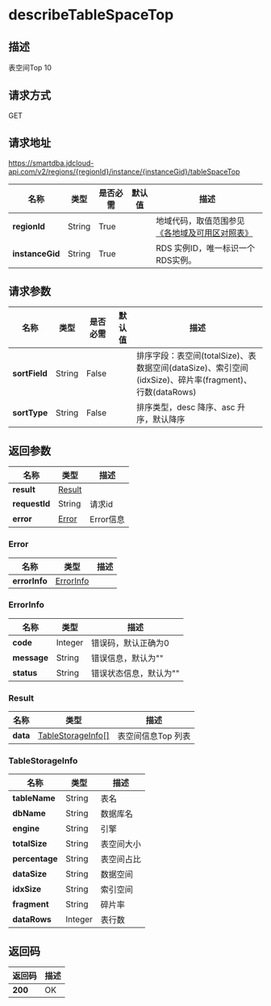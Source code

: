 # describeTableSpaceTop


## 描述
表空间Top 10

## 请求方式
GET

## 请求地址
https://smartdba.jdcloud-api.com/v2/regions/{regionId}/instance/{instanceGid}/tableSpaceTop

|名称|类型|是否必需|默认值|描述|
|---|---|---|---|---|
|**regionId**|String|True| |地域代码，取值范围参见[《各地域及可用区对照表》](../Enum-Definitions/Regions-AZ.md)|
|**instanceGid**|String|True| |RDS 实例ID，唯一标识一个RDS实例。|

## 请求参数
|名称|类型|是否必需|默认值|描述|
|---|---|---|---|---|
|**sortField**|String|False| |排序字段：表空间(totalSize)、表数据空间(dataSize)、索引空间(idxSize)、碎片率(fragment)、行数(dataRows)|
|**sortType**|String|False| |排序类型，desc 降序、asc 升序，默认降序|


## 返回参数
|名称|类型|描述|
|---|---|---|
|**result**|[Result](#result)| |
|**requestId**|String|请求id|
|**error**|[Error](#error)|Error信息|

### <div id="Error">Error</div>
|名称|类型|描述|
|---|---|---|
|**errorInfo**|[ErrorInfo](#errorinfo)| |
### <div id="ErrorInfo">ErrorInfo</div>
|名称|类型|描述|
|---|---|---|
|**code**|Integer|错误码，默认正确为0|
|**message**|String|错误信息，默认为""|
|**status**|String|错误状态信息，默认为""|
### <div id="Result">Result</div>
|名称|类型|描述|
|---|---|---|
|**data**|[TableStorageInfo[]](#tablestorageinfo)|表空间信息Top 列表|
### <div id="TableStorageInfo">TableStorageInfo</div>
|名称|类型|描述|
|---|---|---|
|**tableName**|String|表名|
|**dbName**|String|数据库名|
|**engine**|String|引擎|
|**totalSize**|String|表空间大小|
|**percentage**|String|表空间占比|
|**dataSize**|String|数据空间|
|**idxSize**|String|索引空间|
|**fragment**|String|碎片率|
|**dataRows**|Integer|表行数|

## 返回码
|返回码|描述|
|---|---|
|**200**|OK|
